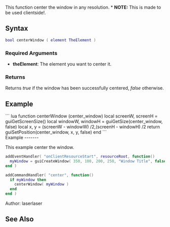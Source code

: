 This function center the window in any resolution.
\* **NOTE:** This is made to be used clientside!.

Syntax
------

``` lua
bool centerWindow ( element TheElement )
```

### Required Arguments

-   **theElement**: The element you want to center it.

### Returns

Returns *true* if the window has been successfully centered, *false* otherwise.

Example
-------

<section name="Clientside script" class="client" show="true">
``` lua
function centerWindow (center_window)
    local screenW, screenH = guiGetScreenSize()
    local windowW, windowH = guiGetSize(center_window, false)
    local x, y = (screenW - windowW) /2,(screenH - windowH) /2
    return guiSetPosition(center_window, x, y, false)
end
```

</section>
Example
-------

This example center the window.

``` lua
addEventHandler( "onClientResourceStart", resourceRoot, function()
  myWindow = guiCreateWindow( 350, 100, 200, 250, "Window Title", false )
end )

addCommandHandler( "center", function()
  if myWindow then
    centerWindow( myWindow )
  end
end )
```

Author: laserlaser

See Also
--------
